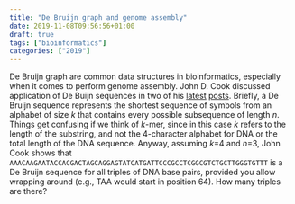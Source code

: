 ```yaml
---
title: "De Bruijn graph and genome assembly"
date: 2019-11-08T09:56:56+01:00
draft: true
tags: ["bioinformatics"]
categories: ["2019"]
---
```


De Bruijn graph are common data structures in bioinformatics, especially when it comes to perform genome assembly. John D. Cook discussed application of De Buijn sequences in two of his [latest](https://www.johndcook.com/blog/2019/11/05/combination-locks/) [posts](https://www.johndcook.com/blog/2019/10/22/hacking-with-de-bruijn/). Briefly, a De Bruijn sequence represents the shortest sequence of symbols from an alphabet of size *k* that contains every possible subsequence of length *n*. Things get confusing if we think of *k*-mer, since in this case *k* refers to the length of the substring, and not the 4-character alphabet for DNA or the total length of the DNA sequence. Anyway, assuming *k*=4 and *n*=3, John Cook shows that `AAACAAGAATACCACGACTAGCAGGAGTATCATGATTCCCGCCTCGGCGTCTGCTTGGGTGTTT` is a De Bruijn sequence for all triples of DNA base pairs, provided you allow wrapping around (e.g., TAA would start in position 64). How many triples are there?